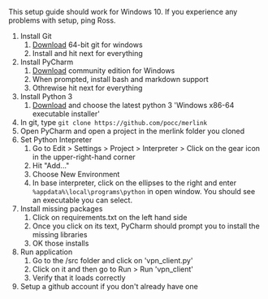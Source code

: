 This setup guide should work for Windows 10. If you experience any problems with setup, ping Ross.

1. Install Git
    1. [Download](https://git-scm.com/download/win) 64-bit git for windows
    2. Install and hit next for everything
2. Install PyCharm 
    1. [Download](https://www.jetbrains.com/pycharm/download/download-thanks.html?platform=windows) community edition for Windows
    2. When prompted, install bash and markdown support
    3. Othrewise hit next for everything
3. Install Python 3
    1. [Download](https://www.python.org/downloads/windows/) and choose the latest python 3 'Windows x86-64 executable installer' 
3. In git, type ```git clone https://github.com/pocc/merlink```
4. Open PyCharm and open a project in the merlink folder you cloned
5. Set Python Intepreter
    1. Go to Edit > Settings > Project > Interpreter > Click on the gear icon in the upper-right-hand corner
    2. Hit "Add..."
    2. Choose New Environment
    3. In base interpreter, click on the ellipses to the right and enter ```%appdata%\local\programs\python``` in open window. You should see an executable you can select.
6. Install missing packages
    1. Click on requirements.txt on the left hand side
    2. Once you click on its text, PyCharm should prompt you to install the missing libraries
    3. OK those installs
7. Run application
    1. Go to the /src folder and click on 'vpn_client.py'
    2. Click on it and then go to Run > Run 'vpn_client'
    3. Verify that it loads correctly
8. Setup a github account if you don't already have one